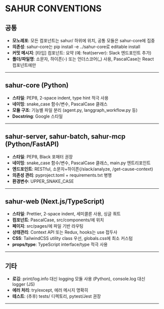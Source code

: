 # SAHUR CONVENTIONS

## 공통

- **모노레포**: 모든 컴포넌트는 sahur/ 하위에 위치, 공통 모듈은 sahur-core에 집중
- **의존성**: sahur-core는 pip install -e ../sahur-core로 editable install
- **커밋 메시지**: [타입] 컴포넌트: 요약 (예: feat(server): Slack 엔드포인트 추가)
- **폴더/파일명**: 소문자, 하이픈(-) 또는 언더스코어(_) 사용, PascalCase는 React 컴포넌트에만

---

## sahur-core (Python)

- **스타일**: PEP8, 2-space indent, type hint 적극 사용
- **네이밍**: snake_case 함수/변수, PascalCase 클래스
- **모듈 구조**: 기능별 파일 분리 (agent.py, langgraph_workflow.py 등)
- **Docstring**: Google 스타일

---

## sahur-server, sahur-batch, sahur-mcp (Python/FastAPI)

- **스타일**: PEP8, Black 포매터 권장
- **네이밍**: snake_case 함수/변수, PascalCase 클래스, main.py 엔트리포인트
- **엔드포인트**: RESTful, 소문자+하이픈(/slack/analyze, /get-cause-context)
- **의존성 관리**: pyproject.toml + requirements.txt 병행
- **환경변수**: UPPER_SNAKE_CASE

---

## sahur-web (Next.js/TypeScript)

- **스타일**: Prettier, 2-space indent, 세미콜론 사용, 싱글 쿼트
- **컴포넌트**: PascalCase, src/components/에 위치
- **페이지**: src/pages/에 파일 기반 라우팅
- **상태관리**: Context API 또는 Redux, hooks는 use 접두사
- **CSS**: TailwindCSS utility class 우선, globals.css에 최소 커스텀
- **props/type**: TypeScript interface/type 적극 사용

---

## 기타

- **로깅**: print/log.info 대신 logging 모듈 사용 (Python), console.log 대신 logger (JS)
- **에러 처리**: try/except, 에러 메시지 명확히
- **테스트**: (추후) tests/ 디렉토리, pytest/Jest 권장

---
